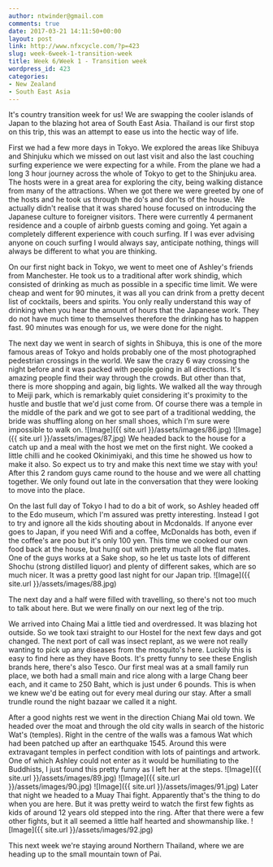 ```yaml
---
author: ntwinder@gmail.com
comments: true
date: 2017-03-21 14:11:50+00:00
layout: post
link: http://www.nfxcycle.com/?p=423
slug: week-6week-1-transition-week
title: Week 6/Week 1 - Transition week
wordpress_id: 423
categories:
- New Zealand
- South East Asia
---
```


It's country transition week for us! We are swapping the cooler islands of Japan to the blazing hot area of South East Asia. Thailand is our first stop on this trip, this was an attempt to ease us into the hectic way of life.

First we had a few more days in Tokyo. We explored the areas like Shibuya and Shinjuku which we missed on out last visit and also the last couching surfing experience we were expecting for a while.
From the plane we had a long 3 hour journey across the whole of Tokyo to get to the Shinjuku area.  The hosts were in a great area for exploring the city, being walking distance from many of the attractions.  When we got there we were greeted by one of the hosts and he took us through the do's and don'ts of the house.  We actually didn't realise that it was shared house focused on introducing the Japanese culture to foreigner visitors.  There were currently 4 permanent residence and a couple of airbnb guests coming and going.  Yet again a completely different experience with couch surfing.  If I was ever advising anyone on couch surfing I would always say, anticipate nothing, things will always be different to what you are thinking.

On our first night back in Tokyo, we went to meet one of Ashley's friends from Manchester.  He took us to a traditional after work shindig, which consisted of drinking as much as possible in a specific time limit. We were cheap and went for 90 minutes, it was all you can drink from a pretty decent list of cocktails, beers and spirits.  You only really understand this way of drinking when you hear the amount of hours that the Japanese work.  They do not have much time to themselves therefore the drinking has to happen fast.  90 minutes was enough for us, we were done for the night.

The next day we went in search of sights in Shibuya, this is one of the more famous areas of Tokyo and holds probably one of the most photographed pedestrian crossings in the world. We saw the crazy 6 way crossing the night before and it was packed with people going in all directions. It's amazing people find their way through the crowds. But other than that, there is more shopping and again, big lights. We walked all the way through to Meiji park, which is remarkably quiet considering it's proximity to the hustle and bustle that we'd just come from.  Of course there was a temple in the middle of the park and we got to see part of a traditional wedding, the bride was shuffling along on her small shoes, which I'm sure were impossible to walk on.
![Image]({{ site.url }}/assets/images/86.jpg)
![Image]({{ site.url }}/assets/images/87.jpg)
We headed back to the house for a catch up and a meal with the host we met on the first night.  We cooked a little chilli and he cooked Okinimiyaki, and this time he showed us how to make it also.  So expect us to try and make this next time we stay with you!  After this 2 random guys came round to the house and we were all chatting together.  We only found out late in the conversation that they were looking to move into the place.

On the last full day of Tokyo I had to do a bit of work, so Ashley headed off to the Edo museum, which I'm assured was pretty interesting.  Instead I got to try and ignore all the kids shouting about in Mcdonalds.  If anyone ever goes to Japan, if you need Wifi and a coffee, McDonalds has both, even if the coffee's are poo but it's only 100 yen.
This time we cooked our own food back at the house, but hung out with pretty much all the flat mates.  One of the guys works at a Sake shop, so he let us taste lots of different Shochu (strong distilled liquor) and plenty of different sakes, which are so much nicer.  It was a pretty good last night for our Japan trip.
![Image]({{ site.url }}/assets/images/88.jpg)

The next day and a half were filled with travelling, so there's not too much to talk about here. But we were finally on our next leg of the trip.

We arrived into Chaing Mai a little tied and overdressed.  It was blazing hot outside.  So we took taxi straight to our Hostel for the next few days and got changed.  The next port of call was insect replant, as we were not really wanting to pick up any diseases from the mosquito's here.  Luckily this is easy to find here as they have Boots.  It's pretty funny to see these English brands here, there's also Tesco.  Our first meal was at a small family run place, we both had a small main and rice along with a large Chang beer each, and it came to 250 Baht, which is just under 6 pounds.  This is when we knew we'd be eating out for every meal during our stay.  After a small trundle round the night bazaar we called it a night.

After a good nights rest we went in the direction Chiang Mai old town.  We headed over the moat and through the old city walls in search of the historic Wat's (temples).  Right in the centre of the walls was a famous Wat which had been patched up after an earthquake 1545. Around this were extravagant temples in perfect condition with lots of paintings and artwork.  One of which Ashley could not enter as it would be humiliating to the Buddhists, I just found this pretty funny as I left her at the steps.
![Image]({{ site.url }}/assets/images/89.jpg)
![Image]({{ site.url }}/assets/images/90.jpg)
![Image]({{ site.url }}/assets/images/91.jpg)
Later that night we headed to a Muay Thai fight.  Apparently that's the thing to do when you are here.  But it was pretty weird to watch the first few fights as kids of around 12 years old stepped into the ring. After that there were a few other fights, but it all seemed a little half hearted and showmanship like.
![Image]({{ site.url }}/assets/images/92.jpg)

This next week we're staying around Northern Thailand, where we are heading up to the small mountain town of Pai.
